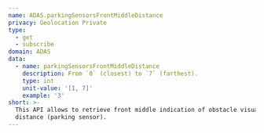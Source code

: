 ```yaml
---
name: ADAS.parkingSensorsFrontMiddleDistance
privacy: Geolocation Private
type:
  - get
  - subscribe
domain: ADAS
data:
  - name: parkingSensorsFrontMiddleDistance
    description: From `0` (closest) to `7` (farthest).
    type: int
    unit-value: '[1, 7]'
    example: '3'
short: >-
  This API allows to retrieve front middle indication of obstacle visual
  distance (parking sensor).
---
```


